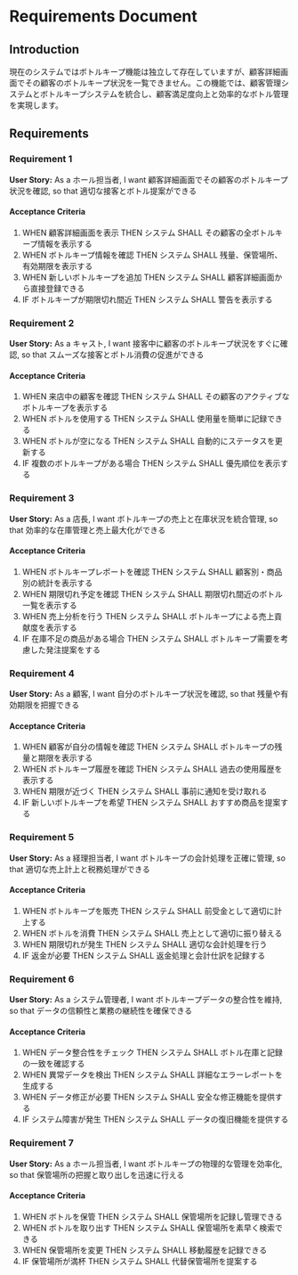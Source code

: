# Requirements Document

## Introduction

現在のシステムではボトルキープ機能は独立して存在していますが、顧客詳細画面でその顧客のボトルキープ状況を一覧できません。この機能では、顧客管理システムとボトルキープシステムを統合し、顧客満足度向上と効率的なボトル管理を実現します。

## Requirements

### Requirement 1

**User Story:** As a ホール担当者, I want 顧客詳細画面でその顧客のボトルキープ状況を確認, so that 適切な接客とボトル提案ができる

#### Acceptance Criteria

1. WHEN 顧客詳細画面を表示 THEN システム SHALL その顧客の全ボトルキープ情報を表示する
2. WHEN ボトルキープ情報を確認 THEN システム SHALL 残量、保管場所、有効期限を表示する
3. WHEN 新しいボトルキープを追加 THEN システム SHALL 顧客詳細画面から直接登録できる
4. IF ボトルキープが期限切れ間近 THEN システム SHALL 警告を表示する

### Requirement 2

**User Story:** As a キャスト, I want 接客中に顧客のボトルキープ状況をすぐに確認, so that スムーズな接客とボトル消費の促進ができる

#### Acceptance Criteria

1. WHEN 来店中の顧客を確認 THEN システム SHALL その顧客のアクティブなボトルキープを表示する
2. WHEN ボトルを使用する THEN システム SHALL 使用量を簡単に記録できる
3. WHEN ボトルが空になる THEN システム SHALL 自動的にステータスを更新する
4. IF 複数のボトルキープがある場合 THEN システム SHALL 優先順位を表示する

### Requirement 3

**User Story:** As a 店長, I want ボトルキープの売上と在庫状況を統合管理, so that 効率的な在庫管理と売上最大化ができる

#### Acceptance Criteria

1. WHEN ボトルキープレポートを確認 THEN システム SHALL 顧客別・商品別の統計を表示する
2. WHEN 期限切れ予定を確認 THEN システム SHALL 期限切れ間近のボトル一覧を表示する
3. WHEN 売上分析を行う THEN システム SHALL ボトルキープによる売上貢献度を表示する
4. IF 在庫不足の商品がある場合 THEN システム SHALL ボトルキープ需要を考慮した発注提案をする

### Requirement 4

**User Story:** As a 顧客, I want 自分のボトルキープ状況を確認, so that 残量や有効期限を把握できる

#### Acceptance Criteria

1. WHEN 顧客が自分の情報を確認 THEN システム SHALL ボトルキープの残量と期限を表示する
2. WHEN ボトルキープ履歴を確認 THEN システム SHALL 過去の使用履歴を表示する
3. WHEN 期限が近づく THEN システム SHALL 事前に通知を受け取れる
4. IF 新しいボトルキープを希望 THEN システム SHALL おすすめ商品を提案する

### Requirement 5

**User Story:** As a 経理担当者, I want ボトルキープの会計処理を正確に管理, so that 適切な売上計上と税務処理ができる

#### Acceptance Criteria

1. WHEN ボトルキープを販売 THEN システム SHALL 前受金として適切に計上する
2. WHEN ボトルを消費 THEN システム SHALL 売上として適切に振り替える
3. WHEN 期限切れが発生 THEN システム SHALL 適切な会計処理を行う
4. IF 返金が必要 THEN システム SHALL 返金処理と会計仕訳を記録する

### Requirement 6

**User Story:** As a システム管理者, I want ボトルキープデータの整合性を維持, so that データの信頼性と業務の継続性を確保できる

#### Acceptance Criteria

1. WHEN データ整合性をチェック THEN システム SHALL ボトル在庫と記録の一致を確認する
2. WHEN 異常データを検出 THEN システム SHALL 詳細なエラーレポートを生成する
3. WHEN データ修正が必要 THEN システム SHALL 安全な修正機能を提供する
4. IF システム障害が発生 THEN システム SHALL データの復旧機能を提供する

### Requirement 7

**User Story:** As a ホール担当者, I want ボトルキープの物理的な管理を効率化, so that 保管場所の把握と取り出しを迅速に行える

#### Acceptance Criteria

1. WHEN ボトルを保管 THEN システム SHALL 保管場所を記録し管理できる
2. WHEN ボトルを取り出す THEN システム SHALL 保管場所を素早く検索できる
3. WHEN 保管場所を変更 THEN システム SHALL 移動履歴を記録できる
4. IF 保管場所が満杯 THEN システム SHALL 代替保管場所を提案する
